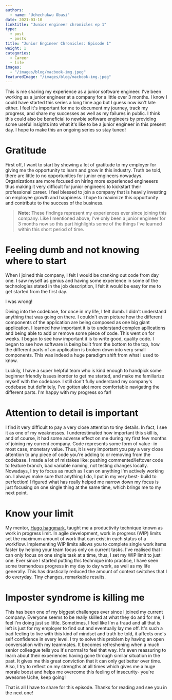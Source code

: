 ```yaml
---
authors:
  - name: "Uchechukwu Obasi"
date: 2021-03-10
linktitle: "Junior engineer chronicles ep 1"
type:
  - post
  - posts
title: "Junior Engineer Chronicles: Episode 1"
weight: 1
categories:
  - Career
  - life
images:
  - "/images/blog/macbook-img.jpeg"
featuredImage: "/images/blog/macbook-img.jpeg"
---
```


This is me sharing my experience as a junior software engineer. I've been working as a junior engineer at a company for a little over 3 months. I know I could have started this series a long time ago but I guess now isn't late either. I feel it's important for me to document my journey, track my progress, and share my successes as well as my failures in public. I think this could also be beneficial to newbie software engineers by providing some useful insights into what it's like to be a junior engineer in this present day. I hope to make this an ongoing series so stay tuned!

# Gratitude

First off, I want to start by showing a lot of gratitude to my employer for giving me the opportunity to learn and grow in this industry. Truth be told, there are little to no opportunities for junior engineers nowadays. Organizations are more focused on hiring more experienced engineeers thus making it very difficult for junior engineers to kickstart their professional career. I feel blessed to join a company that is heavily investing on employee growth and happiness. I hope to maximize this opportunity and contribute to the success of the business.

> **Note:** These findings represent my experiences ever since joining this company. Like I mentioned above, I've only been a junior engineer for 3 months now so this part highlights some of the things I've learned within this short period of time.

# Feeling dumb and not knowing where to start

When I joined this company, I felt I would be cranking out code from day one. I saw myself as genius and having some experience in some of the technologies stated in the job description, I felt it would be easy for me to get started from the first day.

I was wrong!

Diving into the codebase, for once in my life, I felt dumb. I didn't understand anything that was going on there. I couldn't even picture how the different components of the application are being composed as one big giant application. I learned how important it is to understand complex apllications and being able to add or remove some piece of code. This went on for weeks. I began to see how important it is to write good, quality code. I began to see how software is being built from the bottom to the top, how the different parts of an application is broken down into very small components. This was indeed a huge paradigm shift from what I used to know.

Luckily, I have a super helpful team who is kind enough to handpick some beginner friendly issues inorder to get me started, and make me familiarize myself with the codebase. I still don't fully understand my company's codebase but definitely, I've gotten alot more comfortable navigating the different parts. I'm happy with my progress so far!

# Attention to detail is important

I find it very difficult to pay a very close attention to tiny details. In fact, I see it as one of my weaknesses. I underestimated how important this skill is, and of course, it had some adverse effect on me during my first few months of joining my current company. Code represents some form of value- in most case, monetary value. Thus, it is very important you pay a very close attention to any piece of code you're adding to or removing from the codebase. I made a lot of mistakes like: pushing commented/leftover code to feature branch, bad variable naming, not testing changes locally. Nowadays, I try to focus as much as I can on anything I'm actively working on. I always make sure that anything I do, I put in my very best- build to perfection! I figured what has really helped me narrow down my focus is just focusing on one single thing at the same time, which brings me to my next point.

# Know your limit

My mentor, [Hugo haggmark](https://www.hugohaggmark.com/), taught me a productivity technique known as work in progress limit. In agile development, work in progress (WIP) limits set the maximum amount of work that can exist in each status of a workflow. Implementing WIP limits allows you to complete single work items faster by helping your team focus only on current tasks. I've realised that I can only focus on one single task at a time, thus, I set my WIP limit to just one. Ever since I started putting this technique into practice, I have seen some tremendous progress in my day to day work, as well as my life generally. This has drastically reduced the amount of context switches that I do everyday. Tiny changes, remarkable results.

# Imposter syndrome is killing me

This has been one of my biggest challenges ever since I joined my current company. Everyone seems to be really skilled at what they do and for me, I feel I'm doing just so little. Sometimes, I feel like I'm a fraud and all that is left is just for my employer to find out and eventually lay me off. It's such a bad feeling to live with this kind of mindset and truth be told, it affects one's self confidence in every level. I try to solve this problem by having an open conversation with my teammates. It becomes refreshening when a much senior colleague tells you it's normal to feel that way. It's even reassuring to learn about their experiences having gone through similar situation in the past. It gives me this great conviction that it can only get better over time. Also, I try to reflect on my strengths at all times which gives me a huge morale boost and helps me overcome this feeling of insecurity- you're awesome Uche, keep going!

That is all I have to share for this episode. Thanks for reading and see you in the next one!
